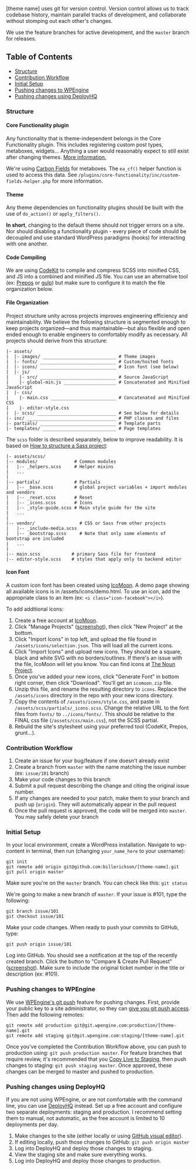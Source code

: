 [theme name] uses git for version control. Version control allows us to track codebase history, maintain parallel tracks of development, and collaborate without stomping out each other's changes.

We use the feature branches for active development, and the `master` branch for releases.

## Table of Contents
- [Structure](#structure)
- [Contribution Workflow](#contribution-workflow)
- [Initial Setup](#initial-setup)
- [Pushing changes to WPEngine](#pushing-changes-to-wpengine)
- [Pushing changes using DeployHQ](#pushing-changes-using-deployhq)

### Structure

#### Core Functionality plugin
Any functionality that is theme-independent belongs in the Core Functionality plugin. This includes registering custom post types, metaboxes, widgets... Anything a user would reasonably expect to still exist after changing themes. [More information.](http://www.billerickson.net/core-functionality-plugin/)

We're using [Carbon Fields](https://carbonfields.net/docs/) for metaboxes. The `ea_cf()` helper function is used to access this data. See `/plugins/core-functionality/inc/custom-fields-helper.php` for more information.

#### Theme
Any theme dependencies on functionality plugins should be built with the use of `do_action()` or `apply_filters()`.

**In short**, changing to the default theme should not trigger errors on a site. Nor should disabling a functionality plugin - every piece of code should be decoupled and use standard WordPress paradigms (hooks) for interacting with one another.


#### Code Compiling
We are using [CodeKit](https://codekitapp.com/) to compile and compress SCSS into minified CSS, and JS into a combined and minified JS file. You can use an alternative tool (ex: [Prepos](https://prepros.io/) or [gulp](http://gulpjs.com/)) but make sure to configure it to match the file organization below.

#### File Organization

Project structure unity across projects improves engineering efficiency and maintainability. We believe the following structure is segmented enough to keep projects organized—and thus maintainable—but also flexible and open ended enough to enable engineers to comfortably modify as necessary. All projects should derive from this structure:

```
|- assets/
|  |- images/ ____________________________ # Theme images
|  |- fonts/ _____________________________ # Custom/hosted fonts
|  |- icons/ _____________________________ # Icon font (see below)
|  |- js/
|    |- src/ _____________________________ # Source JavaScript
|    |- global-min.js ____________________ # Concatenated and Minified JavaScript
|  |- css/
|    |- main.css _________________________ # Concatenated and Minified CSS
|    |- editor-style.css
|  |- scss/ ______________________________ # See below for details
|- inc/ __________________________________ # PHP classes and files
|- partials/ _____________________________ # Template parts
|- templates/ ____________________________ # Page templates
```

The `scss` folder is described separately, below to improve readability. It is based on [How to structure a Sass project](http://thesassway.com/beginner/how-to-structure-a-sass-project):

```
|- assets/scss/
|-- modules/              # Common modules
|   |-- _helpers.scss     # Helper mixins
|   ...
|
|-- partials/             # Partials
|   |-- _base.scss        # global project variables + import modules and vendors
|   |-- _reset.scss       # Reset
|   |-- _icons.scss       # Icons
|   |-- _style-guide.scss # Main style guide for the site
|   ...
|
|-- vendor/                 # CSS or Sass from other projects
|   |-- _include-media.scss
|   |-- _bootstrap.scss     # Note that only some elements of bootstrap are included
|   ...
|
|-- main.scss            # primary Sass file for frontend
|-- editor-style.scss    # styles that apply only to backend editor
```

#### Icon Font
A custom icon font has been created using [IcoMoon](https://icomoon.io). A demo page showing all available icons is in /assets/icons/demo.html. To use an icon, add the appropriate class to an item (ex: `<i class="icon-facebook"></i>`).

To add additional icons:
1. Create a free account at [IcoMoon](https://icomoon.io).
2. Click "Manage Projects" ([screenshot](https://cl.ly/3y242K2j2243)), then click "New Project" at the bottom.
3. Click "Import Icons" in top left, and upload the file found in `/assets/icons/selection.json`. This will load all the current icons.
4. Click "Import Icons" and upload new icons. They should be a square, black and white SVG with no borders/outlines. If there's an issue with the file, IcoMoon will let you know. You can find icons at [The Noun Project](https://thenounproject.com/).
5. Once you've added your new icons, click "Generate Font" in bottom right corner, then click "Download". You'll get an `icomoon.zip` file.
6. Unzip this file, and rename the resulting directory to `icons`. Replace the `/assets/icons` directory in the repo with your new icons directory.
7. Copy the contents of `/assets/icons/style.css`, and paste in `/assets/scss/partials/_icons.scss`. Change the relative URL to the font files from `fonts/` to `../icons/fonts/`. This should be relative to the FINAL css file (`/assets/css/main.css`), not the SCSS partial.
8. Rebuild the site's stylesheet using your preferred tool (CodeKit, Prepos, grunt...).

### Contribution Workflow
1. Create an issue for your bug/feature if one doesn't already exist
2. Create a branch from `master` with the name matching the issue number (ex: `issue/101` branch)
3. Make your code changes to this branch
4. Submit a pull request describing the change and citing the original issue number.
5. If any changes are needed to your patch, make them to your branch and push up (`origin`). They will automatically appear in the pull request
6. Once the pull request is approved, the code will be merged into `master`. You may safely delete your branch

### Initial Setup

In your local environment, create a WordPress installation. Navigate to wp-content in terminal, then run (changing `your_name_here` to your username):
```
git init
git remote add origin git@github.com:billerickson/[theme-name].git
git pull origin master
```

Make sure you're on the `master` branch. You can check like this: `git status`

We're going to make a new branch of `master`. If your issue is #101, type the following:
```
git branch issue/101
git checkout issue/101
```

Make your code changes. When ready to push your commits to GitHub, type:
```
git push origin issue/101
```

Log into GitHub. You should see a notification at the top of the recently created branch. Click the button to "Compare & Create Pull Request" ([screenshot](https://cl.ly/2f1r1T2Z3Q3N)). Make sure to include the original ticket number in the title or description (ex: #101).

### Pushing changes to WPEngine

We use [WPEngine's git push](https://wpengine.com/git/) feature for pushing changes. First, provide your public key to a site administrator, so they can [give you git push access](https://wpengine.com/support/set-git-push-user-portal/). Then add the following remotes:

```
git remote add production git@git.wpengine.com:production/[theme-name].git
git remote add staging git@git.wpengine.com:staging/[theme-name].git
```

Once you've completed the Contribution Workflow above, you can push to production using: `git push production master`.  For feature branches that require review, it's recommended that you [Copy Live to Staging](https://wpengine.com/support/staging/), then push changes to staging: `git push staging master`. Once approved, these changes can be merged to master and pushed to production.

### Pushing changes using DeployHQ

If you are not using WPEngine, or are not comfortable with the command line, you can use [DeployHQ](https://www.deployhq.com/) instead. Set up a free account and configure two separate deployments: staging and production. I recommend setting them to manual, not automatic, as the free account is limited to 10 deployments per day.

1. Make changes to the site (either locally or using [GitHub visual editor](https://help.github.com/articles/editing-files-in-your-repository/)).
2. If editing locally, push those changes to GitHub: `git push origin master`
3. Log into DeployHQ and deploy those changes to staging.
4. View the staging site and make sure everything works.
5. Log into DeployHQ and deploy those changes to production.
